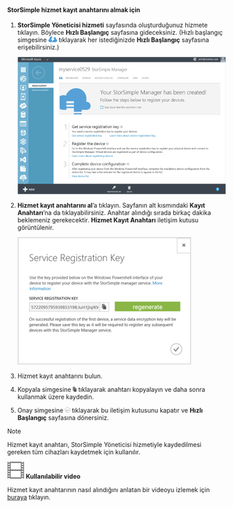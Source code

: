 <!--author=alkohli last changed: 9/17/15-->

#### StorSimple hizmet kayıt anahtarını almak için
1. **StorSimple Yöneticisi hizmeti** sayfasında oluşturduğunuz hizmete tıklayın. Böylece **Hızlı Başlangıç** sayfasına gideceksiniz. (Hızlı başlangıç simgesine ![StorSimple Hızlı Başlangıç simgesi ](./media/storsimple-get-service-registration-key/HCS_QuickStartIcon-include.png) tıklayarak her istediğinizde **Hızlı Başlangıç** sayfasına erişebilirsiniz.)
   
     ![StorSimple Hızlı Başlangıç sayfası](./media/storsimple-get-service-registration-key/HCS_ServiceQuickStart-include.png)
2. **Hizmet kayıt anahtarını al**’a tıklayın. Sayfanın alt kısmındaki **Kayıt Anahtarı**’na da tıklayabilirsiniz. Anahtar alındığı sırada birkaç dakika beklemeniz gerekecektir. **Hizmet Kayıt Anahtarı** iletişim kutusu görüntülenir.
   
     ![Hizmet Kayıt Anahtarı iletişim kutusu](./media/storsimple-get-service-registration-key/HCS_GetServiceRegistrationKey-include.png)
3. Hizmet kayıt anahtarını bulun.
4. Kopyala simgesine ![StorSimple Kopyala simgesi](./media/storsimple-get-service-registration-key/HCS_CopyIcon-include.png) tıklayarak anahtarı kopyalayın ve daha sonra kullanmak üzere kaydedin.
5. Onay simgesine ![StorSimple Onay simgesi](./media/storsimple-get-service-registration-key/HCS_CheckIcon-include.png) tıklayarak bu iletişim kutusunu kapatır ve **Hızlı Başlangıç** sayfasına dönersiniz.

> [!NOTE]
> Hizmet kayıt anahtarı, StorSimple Yöneticisi hizmetiyle kaydedilmesi gereken tüm cihazları kaydetmek için kullanılır.
> 
> 

![Kullanılabilir video](./media/storsimple-get-service-registration-key/Video_icon.png) **Kullanılabilir video**

Hizmet kayıt anahtarının nasıl alındığını anlatan bir videoyu izlemek için [buraya](https://azure.microsoft.com/documentation/videos/get-the-service-registration-key/) tıklayın.

<!--HONumber=Sep16_HO3-->


